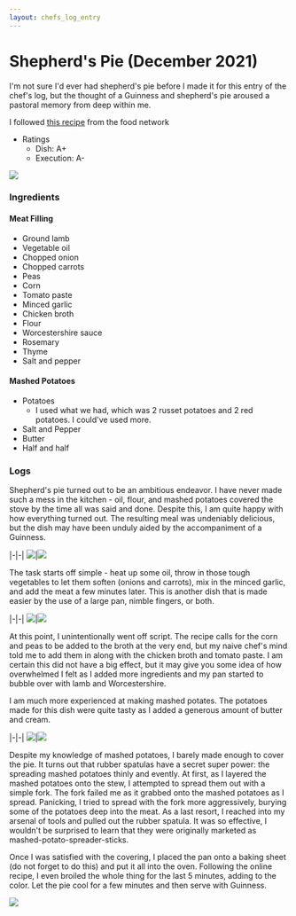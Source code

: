 ```yaml
---
layout: chefs_log_entry 
---
```

# Shepherd's Pie (December 2021)

I'm not sure I'd ever had shepherd's pie before I made it for this entry of the chef's log, but the thought of a Guinness and shepherd's pie aroused a pastoral memory from deep within me.

I followed [this recipe](https://www.foodnetwork.com/recipes/alton-brown/shepherds-pie-recipe2-1942900) from the food network

- Ratings
  - Dish: A+
  - Execution: A-

![](../../assets/shepherds_pie/sp_baked.jpg)

### Ingredients

#### Meat Filling

- Ground lamb
- Vegetable oil
- Chopped onion
- Chopped carrots
- Peas
- Corn
- Tomato paste
- Minced garlic
- Chicken broth
- Flour
- Worcestershire sauce
- Rosemary
- Thyme
- Salt and pepper

#### Mashed Potatoes

- Potatoes
  - I used what we had, which was 2 russet potatoes and 2 red potatoes. I could've used more.
- Salt and Pepper
- Butter
- Half and half

### Logs

Shepherd's pie turned out to be an ambitious endeavor. I have never made such a mess in the kitchen - oil, flour, and mashed potatoes covered the stove by the time all was said and done. Despite this, I am quite happy with how everything turned out. The resulting meal was undeniably delicious, but the dish may have been unduly aided by the accompaniment of a Guinness.

|-|-|
![](../../assets/shepherds_pie/sp_onions_and_carrots.jpg)|![](../../assets/shepherds_pie/sp_ground_lamb.jpg)

The task starts off simple - heat up some oil, throw in those tough vegetables to let them soften (onions and carrots), mix in the minced garlic, and add the meat a few minutes later. This is another dish that is made easier by the use of a large pan, nimble fingers, or both.

|-|-|
![](../../assets/shepherds_pie/sp_peas_carrots.jpg)|![](../../assets/shepherds_pie/sp_potatoes.jpg)

At this point, I unintentionally went off script. The recipe calls for the corn and peas to be added to the broth at the very end, but my naive chef's mind told me to add them in along with the chicken broth and tomato paste. I am certain this did not have a big effect, but it may give you some idea of how overwhelmed I felt as I added more ingredients and my pan started to bubble over with lamb and Worcestershire.

I am much more experienced at making mashed potates. The potatoes made for this dish were quite tasty as I added a generous amount of butter and cream.

|-|-|
![](../../assets/shepherds_pie/sp_pre_bake.jpg)|![](../../assets/shepherds_pie/sp_oven.jpg)

Despite my knowledge of mashed potatoes, I barely made enough to cover the pie. It turns out that rubber spatulas have a secret super power: the spreading mashed potatoes thinly and evently. At first, as I layered the mashed potatoes onto the stew, I attempted to spread them out with a simple fork. The fork failed me as it grabbed onto the mashed potatoes as I spread. Panicking, I tried to spread with the fork more aggressively, burying some of the potatoes deep into the meat. As a last resort, I reached into my arsenal of tools and pulled out the rubber spatula. It was so effective, I wouldn't be surprised to learn that they were originally marketed as mashed-potato-spreader-sticks.

Once I was satisfied with the covering, I placed the pan onto a baking sheet (do not forget to do this) and put it all into the oven. Following the online recipe, I even broiled the whole thing for the last 5 minutes, adding to the color. Let the pie cool for a few minutes and then serve with Guinness.

![](../../assets/shepherds_pie/sp_guinness.jpg)
